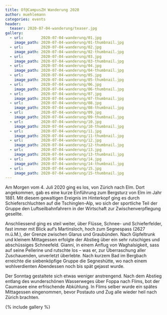 ```yaml
---
title: Of@CampusZH Wanderung 2020
author: muehlemann
categories: events
header:
  teaser: 2020-07-04-wanderung/teaser.jpg
gallery:
  - url:        2020-07-04-wanderung/01.jpg
    image_path: 2020-07-04-wanderung/01-thumbnail.jpg
  - url:        2020-07-04-wanderung/02.jpg
    image_path: 2020-07-04-wanderung/02-thumbnail.jpg
  - url:        2020-07-04-wanderung/03.jpg
    image_path: 2020-07-04-wanderung/03-thumbnail.jpg
  - url:        2020-07-04-wanderung/04.jpg
    image_path: 2020-07-04-wanderung/04-thumbnail.jpg
  - url:        2020-07-04-wanderung/05.jpg
    image_path: 2020-07-04-wanderung/05-thumbnail.jpg
  - url:        2020-07-04-wanderung/06.jpg
    image_path: 2020-07-04-wanderung/06-thumbnail.jpg
  - url:        2020-07-04-wanderung/07.jpg
    image_path: 2020-07-04-wanderung/07-thumbnail.jpg
  - url:        2020-07-04-wanderung/08.jpg
    image_path: 2020-07-04-wanderung/08-thumbnail.jpg
  - url:        2020-07-04-wanderung/09.jpg
    image_path: 2020-07-04-wanderung/09-thumbnail.jpg
  - url:        2020-07-04-wanderung/10.jpg
    image_path: 2020-07-04-wanderung/10-thumbnail.jpg
  - url:        2020-07-04-wanderung/11.jpg
    image_path: 2020-07-04-wanderung/11-thumbnail.jpg
  - url:        2020-07-04-wanderung/12.jpg
    image_path: 2020-07-04-wanderung/12-thumbnail.jpg
  - url:        2020-07-04-wanderung/13.jpg
    image_path: 2020-07-04-wanderung/13-thumbnail.jpg
  - url:        2020-07-04-wanderung/14.jpg
    image_path: 2020-07-04-wanderung/14-thumbnail.jpg
  - url:        2020-07-04-wanderung/15.jpg
    image_path: 2020-07-04-wanderung/15-thumbnail.jpg
---
```


Am Morgen vom 4. Juli 2020 ging es los, von Zürich nach Elm. Dort angekommen, 
gab es eine kurze Einführung zum Bergsturz von Elm im Jahr 1881. Mit diesem 
gewaltigen Ereignis im Hinterkopf ging es durch Schieferschluchten auf die 
Tschinglen-Alp, wo sich der sportliche Teil der Gruppe den Luftseilbahnfahrern 
in der Wirtschaft zur Zwischenverpflegung gesellte.

Anschliessend ging es steil weiter, über Flüsse, Schnee- und Schieferfelder, 
fast immer mit Blick auf’s Martinsloch, hoch zum Segnespass (2627 m.ü.M.), der 
Grenze zwischen Glarus und Graubünden. Nach Gipfeltrunk und kleinem Mittagessen 
erfolgte der Abstieg über ein sehr rutschiges und abschüssiges Schneefeld. 
Gianni, in einem Anflug von Waghalsigkeit, sass auf seine Pellerine und rutschte 
los – was er, zur Überraschung aller Zuschauenden,  unverletzt überlebte. Nach 
kurzem Bad im Bergbach erreichte die siebenköpfige Gruppe die Segneshütte, wo 
nach einem wohlverdienten Abendessen noch bis spät gejasst wurde.

Der Sonntag gestaltete sich etwas weniger anstrengend. Nach dem Abstieg entlang 
des wunderschönen Wasserweges über Foppa nach Flims, bot der Caumasee eine 
erfrischende Abkühlung. In Flims selber wurde ein spätes Mittagessen 
eingenommen, bevor Postauto und Zug alle wieder heil nach Zürich brachten.

{% include gallery %}
